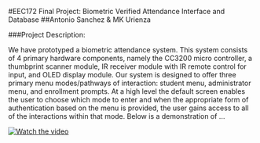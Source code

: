 #EEC172 Final Project: Biometric Verified Attendance Interface and Database
##Antonio Sanchez & MK Urienza

###Project Description:

We have prototyped a biometric attendance system. This system consists of 4 primary hardware components, namely the CC3200 micro controller, a thumbprint scanner module, IR receiver module with IR remote control for input, and OLED display module.
Our system is designed to offer three primary menu modes/pathways of interaction: student menu, administrator menu, and enrollment prompts.
At a high level the default screen enables the user to choose which mode to enter and when the appropriate form of authentication based on the menu is provided, the user gains access to all of the interactions within that mode.
Below is a demonstration of ...

[![Watch the video](https://img.youtube.com/vi/VIDEO_ID/0.jpg)](https://github.com/Antonio-Peer/EEC172-Final-Project/edit/main/video_demo.mp4)
